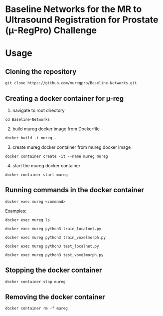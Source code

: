 # Baseline Networks for the MR to Ultrasound Registration for Prostate (µ-RegPro) Challenge

# Usage

## Cloning the repository
```
git clone https://github.com/muregpro/Baseline-Networks.git
```

## Creating a docker container for µ-reg

1) navigate to root directory
  ```
  cd Baseline-Networks
  ```

2) build mureg docker image from Dockerfile
```
docker build -t mureg .
```

3) create mureg docker container from mureg docker image
```
docker container create -it --name mureg mureg
```

4) start the mureg docker container
```
docker container start mureg
```


## Running commands in the docker container

```
docker exec mureg <command>
```
Examples:
```
docker exec mureg ls
```
```
docker exec mureg python3 train_localnet.py
```
```
docker exec mureg python3 train_voxelmorph.py
```
```
docker exec mureg python3 test_localnet.py
```
```
docker exec mureg python3 test_voxelmorph.py
```


## Stopping the docker container

```
docker container stop mureg
```

## Removing the docker container
```
docker container rm -f mureg
```
